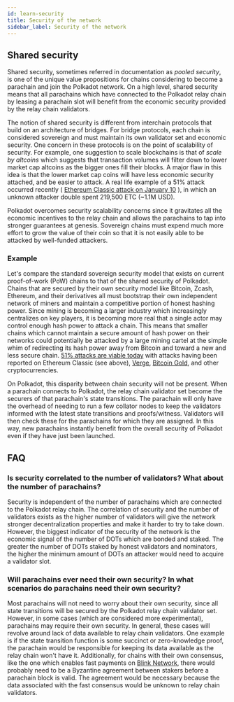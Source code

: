 ```yaml
---
id: learn-security
title: Security of the network
sidebar_label: Security of the network
---
```


## Shared security

Shared security, sometimes referred in documentation as _pooled security_, is one of the unique value propositions for chains considering to become a parachain and join the Polkadot network. On a high level, shared security means that all parachains which have connected to the Polkadot relay chain by leasing a parachain slot will benefit from the economic security provided by the relay chain validators.

The notion of shared security is different from interchain protocols that build on an architecture of bridges. For bridge protocols, each chain is considered sovereign and must maintain its own validator set and economic security. One concern in these protocols is on the point of scalability of security. For example, one suggestion to scale blockchains is that of _scale by altcoins_ which suggests that transaction volumes will filter down to lower market cap altcoins as the bigger ones fill their blocks. A major flaw in this idea is that the lower market cap coins will have less economic security attached, and be easier to attack. A real life example of a 51% attack occurred recently ( [Ethereum Classic attack on January 10](https://cointelegraph.com/news/ethereum-classic-51-attack-the-reality-of-proof-of-work) ), in which an unknown attacker double spent 219,500 ETC (~1.1M USD).

Polkadot overcomes security scalability concerns since it gravitates all the economic incentives to the relay chain and allows the parachains to tap into stronger guarantees at genesis. Sovereign chains must expend much more effort to grow the value of their coin so that it is not easily able to be attacked by well-funded attackers.

### Example

Let's compare the standard sovereign security model that exists on current proof-of-work (PoW) chains to that of the shared security of Polkadot. Chains that are secured by their own security model like Bitcoin, Zcash, Ethereum, and their derivatives all must bootstrap their own independent network of miners and maintain a competitive portion of honest hashing power. Since mining is becoming a larger industry which increasingly centralizes on key players, it is becoming more real that a single actor may control enough hash power to attack a chain. This means that smaller chains which cannot maintain a secure amount of hash power on their networks could potentially be attacked by a large mining cartel at the simple whim of redirecting its hash power away from Bitcoin and toward a new and less secure chain. [51% attacks are viable today](https://www.crypto51.app) with attacks having been reported on Ethereum Classic (see above), [Verge](https://coincentral.com/verge-suffers-51-attack-hard-forks-in-response/), [Bitcoin Gold](https://bitcoingold.org/responding-to-attacks/), and other cryptocurrencies.

On Polkadot, this disparity between chain security will not be present. When a parachain connects to Polkadot, the relay chain validator set become the securers of that parachain's state transitions. The parachain will only have the overhead of needing to run a few collator nodes to keep the validators informed with the latest state transitions and proofs/witness. Validators will then check these for the parachains for which they are assigned. In this way, new parachains instantly benefit from the overall security of Polkadot even if they have just been launched.

## FAQ

### Is security correlated to the number of validators? What about the number of parachains?

Security is independent of the number of parachains which are connected to the Polkadot relay chain. The correlation of security and the number of validators exists as the higher number of validators will give the network stronger decentralization properties and make it harder to try to take down. However, the biggest indicator of the security of the network is the economic signal of the number of DOTs which are bonded and staked. The greater the number of DOTs staked by honest validators and nominators, the higher the minimum amount of DOTs an attacker would need to acquire a validator slot.

### Will parachains ever need their own security? In what scenarios do parachains need their own security?

Most parachains will not need to worry about their own security, since all state transitions will be secured by the Polkadot relay chain validator set. However, in some cases (which are considered more experimental), parachains may require their own security. In general, these cases will revolve around lack of data available to relay chain validators. One example is if the state transition function is some succinct or zero-knowledge proof, the parachain would be responsible for keeping its data available as the relay chain won't have it. Additionally, for chains with their own consensus, like the one which enables fast payments on [Blink Network](https://www.youtube.com/watch?v=sf5GMDlG7Uk), there would probably need to be a Byzantine agreement between stakers before a parachain block is valid. The agreement would be necessary because the data associated with the fast consensus would be unknown to relay chain validators.

